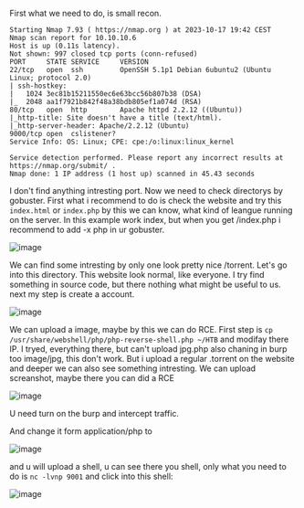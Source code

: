 First what we need to do, is small recon.
```
Starting Nmap 7.93 ( https://nmap.org ) at 2023-10-17 19:42 CEST
Nmap scan report for 10.10.10.6
Host is up (0.11s latency).
Not shown: 997 closed tcp ports (conn-refused)
PORT     STATE SERVICE     VERSION
22/tcp   open  ssh         OpenSSH 5.1p1 Debian 6ubuntu2 (Ubuntu Linux; protocol 2.0)
| ssh-hostkey: 
|   1024 3ec81b15211550ec6e63bcc56b807b38 (DSA)
|_  2048 aa1f7921b842f48a38bdb805ef1a074d (RSA)
80/tcp   open  http        Apache httpd 2.2.12 ((Ubuntu))
|_http-title: Site doesn't have a title (text/html).
|_http-server-header: Apache/2.2.12 (Ubuntu)
9000/tcp open  cslistener?
Service Info: OS: Linux; CPE: cpe:/o:linux:linux_kernel

Service detection performed. Please report any incorrect results at https://nmap.org/submit/ .
Nmap done: 1 IP address (1 host up) scanned in 45.43 seconds
```
I don't find anything intresting port. Now we need to check directorys by gobuster. First what i recommend to do is check the website and try this ```index.html``` or ```index.php``` by this we can know, what kind of leangue running on the server. In this example work index, but when you get /index.php i recommend to add -x php in ur gobuster.

![image](https://github.com/Anogota/Popcorn/assets/143951834/2e406987-3998-45a8-9d50-11a33ebbaa47)

We can find some intresting by only one look pretty nice /torrent. Let's go into this directory. This website look normal, like everyone. I try find something in source code, but there nothing what might be useful to us. next my step is create a account.

![image](https://github.com/Anogota/Popcorn/assets/143951834/ac75211d-5ec4-4171-9453-ca13454af234)

We can upload a image, maybe by this we can do RCE. First step is ```cp /usr/share/webshell/php/php-reverse-shell.php ~/HTB``` and modifay there IP. I tryed, everything there, but can't upload jpg.php also chaning in burp too image/jpg, this don't work. But i upload a regular .torrent on the website and deeper we can also see something intresting.  We can upload screanshot, maybe there you can did a RCE

![image](https://github.com/Anogota/Popcorn/assets/143951834/1e5ddcb6-e023-4dbc-b6b1-575a0731d79e)

U need turn on the burp and intercept traffic.

And change it form application/php to 

![image](https://github.com/Anogota/Popcorn/assets/143951834/c1d42698-18a3-4a8a-af55-f24353191316)

and u will upload a shell, u can see there you shell, only what you need to do is ```nc -lvnp 9001```
and click into this shell:

![image](https://github.com/Anogota/Popcorn/assets/143951834/938944f4-dfdd-45cc-8eb3-b3fd95a7b925)
